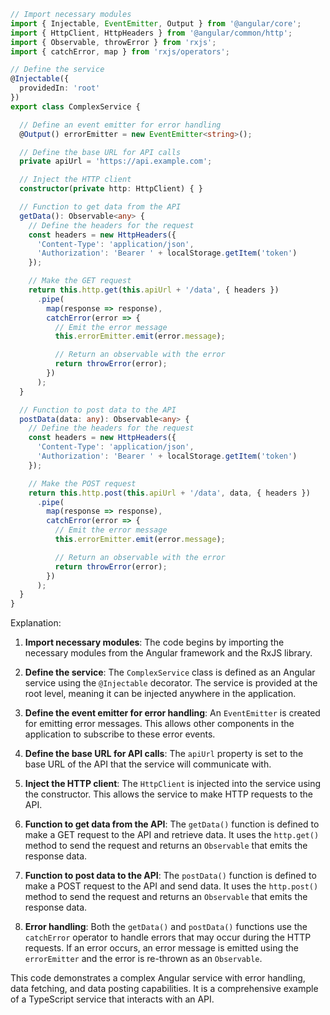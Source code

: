 ```typescript
// Import necessary modules
import { Injectable, EventEmitter, Output } from '@angular/core';
import { HttpClient, HttpHeaders } from '@angular/common/http';
import { Observable, throwError } from 'rxjs';
import { catchError, map } from 'rxjs/operators';

// Define the service
@Injectable({
  providedIn: 'root'
})
export class ComplexService {

  // Define an event emitter for error handling
  @Output() errorEmitter = new EventEmitter<string>();

  // Define the base URL for API calls
  private apiUrl = 'https://api.example.com';

  // Inject the HTTP client
  constructor(private http: HttpClient) { }

  // Function to get data from the API
  getData(): Observable<any> {
    // Define the headers for the request
    const headers = new HttpHeaders({
      'Content-Type': 'application/json',
      'Authorization': 'Bearer ' + localStorage.getItem('token')
    });

    // Make the GET request
    return this.http.get(this.apiUrl + '/data', { headers })
      .pipe(
        map(response => response),
        catchError(error => {
          // Emit the error message
          this.errorEmitter.emit(error.message);

          // Return an observable with the error
          return throwError(error);
        })
      );
  }

  // Function to post data to the API
  postData(data: any): Observable<any> {
    // Define the headers for the request
    const headers = new HttpHeaders({
      'Content-Type': 'application/json',
      'Authorization': 'Bearer ' + localStorage.getItem('token')
    });

    // Make the POST request
    return this.http.post(this.apiUrl + '/data', data, { headers })
      .pipe(
        map(response => response),
        catchError(error => {
          // Emit the error message
          this.errorEmitter.emit(error.message);

          // Return an observable with the error
          return throwError(error);
        })
      );
  }
}
```

Explanation:

1. **Import necessary modules**: The code begins by importing the necessary modules from the Angular framework and the RxJS library.

2. **Define the service**: The `ComplexService` class is defined as an Angular service using the `@Injectable` decorator. The service is provided at the root level, meaning it can be injected anywhere in the application.

3. **Define the event emitter for error handling**: An `EventEmitter` is created for emitting error messages. This allows other components in the application to subscribe to these error events.

4. **Define the base URL for API calls**: The `apiUrl` property is set to the base URL of the API that the service will communicate with.

5. **Inject the HTTP client**: The `HttpClient` is injected into the service using the constructor. This allows the service to make HTTP requests to the API.

6. **Function to get data from the API**: The `getData()` function is defined to make a GET request to the API and retrieve data. It uses the `http.get()` method to send the request and returns an `Observable` that emits the response data.

7. **Function to post data to the API**: The `postData()` function is defined to make a POST request to the API and send data. It uses the `http.post()` method to send the request and returns an `Observable` that emits the response data.

8. **Error handling**: Both the `getData()` and `postData()` functions use the `catchError` operator to handle errors that may occur during the HTTP requests. If an error occurs, an error message is emitted using the `errorEmitter` and the error is re-thrown as an `Observable`.

This code demonstrates a complex Angular service with error handling, data fetching, and data posting capabilities. It is a comprehensive example of a TypeScript service that interacts with an API.